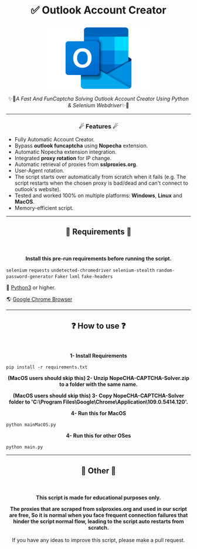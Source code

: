 # <p align="center">✅ Outlook Account Creator</p>

<p align="center"><img src="images/Outlook-Logo.png" alt="Outlook" style="max-width: 60% !important"></p>
<p align="center">✨🚀<em>A Fast And FunCaptcha Solving Outlook Account Creator Using Python &amp; Selenium Webdriver</em>✨🚀</p>

---

### <p align="center">☄ Features ☄</p>

- Fully Automatic Account Creator.
- Bypass **outlook funcaptcha** using **Nopecha** extension.
- Automatic Nopecha extension integration.
- Integrated **proxy rotation** for IP change.
- Automatic retrieval of proxies from **sslproxies.org**.
- User-Agent rotation.
- The script starts over automatically from scratch when it fails (e.g. The script restarts when the chosen proxy is bad/dead and can't connect to outlook's website).
- Tested and worked 100% on multiple platforms: **Windows**, **Linux** and **MacOS**.
- Memory-efficient script.
  <br>

---

## <p align="center">🔩 Requirements 🔩</p>

<br>
<p align="center"> <strong>Install this pre-run requirements before running the script.</strong></p>

`selenium`
`requests`
`undetected-chromedriver`
`selenium-stealth`
`random-password-generator`
`Faker`
`lxml`
`fake-headers`

🐍 <a href="https://www.python.org/">Python3</a> or higher.

🌎 <a href="https://www.google.com/intl/en_us/chrome">Google Chrome Browser</a>
<br>

---

## <p align="center">❓ How to use ❓</p>

<br>
<p align="center"><strong>1- Install Requirements</strong></p>

```
pip install -r requirements.txt
```

<p align="center"><strong>(MacOS users should skip this) 2- Unzip NopeCHA-CAPTCHA-Solver.zip to a folder with the same name.</strong></p>

<p align="center"><strong>(MacOS users should skip this) 3- Copy NopeCHA-CAPTCHA-Solver folder to 'C:\Program Files\Google\Chrome\Application\109.0.5414.120'.</strong></p>

<p align="center"><strong>4- Run this for MacOS</strong></p>

```
python mainMacOS.py
```

<p align="center"><strong>4- Run this for other OSes</strong></p>

```
python main.py
```

---

## <p align="center">📌 Other 📌</p>

<br>
<p align="center"><strong>This script is made for educational purposes only.</strong><br>
<p align="center"><strong>The proxies that are scraped from sslproxies.org and used in our script are free, So it is normal when you face frequent connection failures that hinder the script normal flow, leading to the script auto restarts from scratch.</strong><br><br>If you have any ideas to improve this script, please make a pull request.</p>
